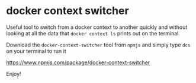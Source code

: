 # docker context switcher

Useful tool to switch from a docker context to another quickly
and without looking at all the data that `docker context ls` prints
out on the terminal

Download the `docker-context-switcher` tool from `npmjs` and simply
type `dcs` on your terminal to run it

https://www.npmjs.com/package/docker-context-switcher


Enjoy!
